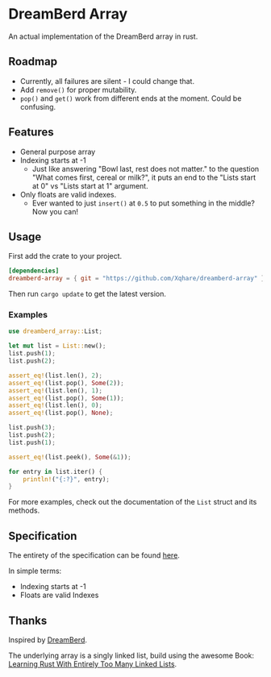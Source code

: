 # DreamBerd Array
An actual implementation of the DreamBerd array in rust.

## Roadmap

- Currently, all failures are silent - I could change that.
- Add `remove()` for proper mutability.
- `pop()` and `get()` work from different ends at the moment. Could be confusing.

## Features

- General purpose array
- Indexing starts at -1
    - Just like answering "Bowl last, rest does not matter." to the question "What comes first, cereal or milk?", it puts an end to the "Lists start at 0" vs "Lists start at 1" argument.
- Only floats are valid indexes.
    - Ever wanted to just `insert()` at `0.5` to put something in the middle? Now you can!

## Usage
First add the crate to your project.
```toml
[dependencies]
dreamberd-array = { git = "https://github.com/Xqhare/dreamberd-array" }
```

Then run `cargo update` to get the latest version.

### Examples
```rust
use dreamberd_array::List;

let mut list = List::new();
list.push(1);
list.push(2);

assert_eq!(list.len(), 2);
assert_eq!(list.pop(), Some(2));
assert_eq!(list.len(), 1);
assert_eq!(list.pop(), Some(1));
assert_eq!(list.len(), 0);
assert_eq!(list.pop(), None);

list.push(3);
list.push(2);
list.push(1);

assert_eq!(list.peek(), Some(&1));

for entry in list.iter() {
    println!("{:?}", entry);
}
```

For more examples, check out the documentation of the `List` struct and its methods.

## Specification
The entirety of the specification can be found [here](https://github.com/TodePond/DreamBerd?tab=readme-ov-file#arrays).

In simple terms:

- Indexing starts at -1
- Floats are valid Indexes

## Thanks
Inspired by [DreamBerd](https://github.com/TodePond/DreamBerd).

The underlying array is a singly linked list, build using the awesome Book: [Learning Rust With Entirely Too Many Linked Lists](https://rust-unofficial.github.io/too-many-lists/second-final.html).


